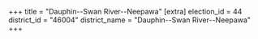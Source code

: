 +++
title = "Dauphin--Swan River--Neepawa"
[extra]
election_id = 44
district_id = "46004"
district_name = "Dauphin--Swan River--Neepawa"
+++
